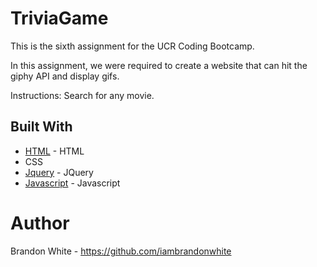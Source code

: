 # TriviaGame
This is the sixth assignment for the UCR Coding Bootcamp.

In this assignment, we were required to create a website that can hit the giphy API and display gifs.

Instructions: Search for any movie.

## Built With
* [HTML](https://html.com/) - HTML
* CSS
* [Jquery](https://jquery.com/) - JQuery
* [Javascript](https://www.javascript.com/) - Javascript

# Author
Brandon White - https://github.com/iambrandonwhite
